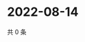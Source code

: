 # 2022-08-14

共 0 条

<!-- BEGIN WEIBO -->
<!-- 最后更新时间 Sun Aug 14 2022 14:20:10 GMT+0800 (China Standard Time) -->

<!-- END WEIBO -->
